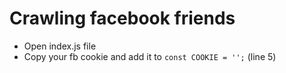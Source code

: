 # Crawling facebook friends

- Open index.js file
- Copy your fb cookie and add it to `const COOKIE = '';` (line 5)